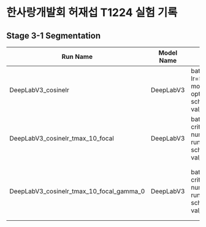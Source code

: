 # 한사랑개발회 허재섭 T1224 실험 기록

## Stage 3-1 Segmentation

| Run Name                                 | Model Name | Arguments(detail)                                                                                                                                                                                                                        | WanDB Link                                                            | ETC                                                                                                |
| ---------------------------------------- | ---------- | ---------------------------------------------------------------------------------------------------------------------------------------------------------------------------------------------------------------------------------------- | --------------------------------------------------------------------- | -------------------------------------------------------------------------------------------------- |
| DeepLabV3_cosinelr                       | DeepLabV3  | batch_size=8, criterion='cross_entropy', <br>lr=5e-05, <br>model='DeepLabV3', num_epochs=10, optimizer='MADGRAD', run_name='DeepLabV3_cosinelr', scheduler='CosineAnnealingLR', seed=42, val_batch_size=8, weight_decay=0.0001           | https://wandb.ai/pstage12/jaesub/runs/3l1vdffh?workspace=user-shjas94 | None                                                                                               |
| DeepLabV3_cosinelr_tmax_10_focal         | DeepLabV3  | batch_size=8, <br>criterion='cross_entropy', lr=0.0001, model='DeepLabV3', num_epochs=10, optimizer='MADGRAD', run_name='DeepLabV3_cosinelr_tmax_10', scheduler='CosineAnnealingLR', seed=42, val_batch_size=8, weight_decay=1e-06       | https://wandb.ai/pstage12/jaesub/runs/2fn31ysp?workspace=user-shjas94 | CosineAnnealingLR tmax : 2 -> 10                                                                   |
| DeepLabV3_cosinelr_tmax_10_focal_gamma_0 | DeepLabV3  | batch_size=4, <br>criterion='focal', lr=0.0001, model='DeepLabV3', num_epochs=10, optimizer='MADGRAD', run_name='DeepLabV3_cosinelr_tmax_10_focal_gamma_0', scheduler='CosineAnnealingLR', seed=42, val_batch_size=4, weight_decay=1e-06 | https://wandb.ai/pstage12/jaesub/runs/j09kqi0o?workspace=user-shjas94 | WanDB서버 오류로 로그는 7th epoch 까지만 있음, 이후 실험은 smp의 DeepLabV3+를 이용하여 진행할 예정 |
